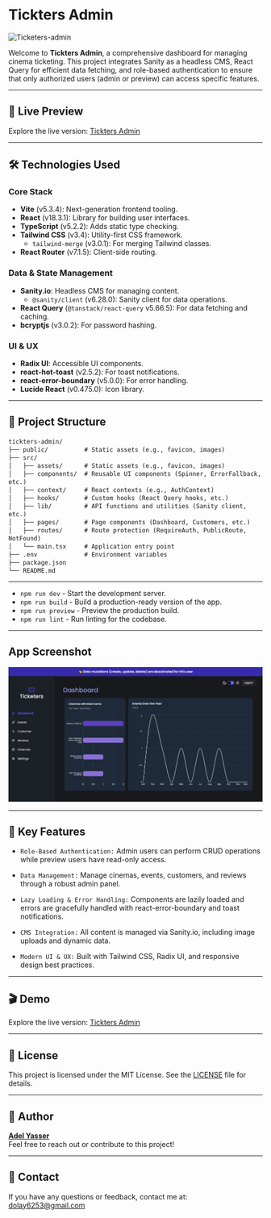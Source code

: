 # Tickters Admin

![Ticketers-admin](https://socialify.git.ci/dola5xd/Ticketers-admin/image?description=1&font=Jost&language=1&pattern=Floating+Cogs&stargazers=1&theme=Dark)

Welcome to **Tickters Admin**, a comprehensive dashboard for managing cinema ticketing. This project integrates Sanity as a headless CMS, React Query for efficient data fetching, and role-based authentication to ensure that only authorized users (admin or preview) can access specific features.

---

## 🚀 **Live Preview**

Explore the live version: [Tickters Admin](https://ticketers-admin.vercel.app/)

---

## 🛠️ **Technologies Used**

### **Core Stack**

- **Vite** (v5.3.4): Next-generation frontend tooling.
- **React** (v18.3.1): Library for building user interfaces.
- **TypeScript** (v5.2.2): Adds static type checking.
- **Tailwind CSS** (v3.4): Utility-first CSS framework.
  - `tailwind-merge` (v3.0.1): For merging Tailwind classes.
- **React Router** (v7.1.5): Client-side routing.

### **Data & State Management**

- **Sanity.io**: Headless CMS for managing content.
  - `@sanity/client` (v6.28.0): Sanity client for data operations.
- **React Query** (`@tanstack/react-query` v5.66.5): For data fetching and caching.
- **bcryptjs** (v3.0.2): For password hashing.

### **UI & UX**

- **Radix UI**: Accessible UI components.
- **react-hot-toast** (v2.5.2): For toast notifications.
- **react-error-boundary** (v5.0.0): For error handling.
- **Lucide React** (v0.475.0): Icon library.

---

## 📂 **Project Structure**

```plaintext
tickters-admin/
├── public/          # Static assets (e.g., favicon, images)
├── src/
│   ├── assets/      # Static assets (e.g., favicon, images)
│   ├── components/  # Reusable UI components (Spinner, ErrorFallback, etc.)
│   ├── context/     # React contexts (e.g., AuthContext)
│   ├── hooks/       # Custom hooks (React Query hooks, etc.)
│   ├── lib/         # API functions and utilities (Sanity client, etc.)
│   ├── pages/       # Page components (Dashboard, Customers, etc.)
│   ├── routes/      # Route protection (RequireAuth, PublicRoute, NotFound)
│   └── main.tsx     # Application entry point
├── .env             # Environment variables
├── package.json
└── README.md
```

---

- `npm run dev` - Start the development server.
- `npm run build` - Build a production-ready version of the app.
- `npm run preview` - Preview the production build.
- `npm run lint` - Run linting for the codebase.

---

## App Screenshot

![App Screenshot](ScreenShots/preview.jpeg)

---

## 🌟 **Key Features**

- `Role-Based Authentication:` Admin users can perform CRUD operations while preview users have read-only access.

- `Data Management:` Manage cinemas, events, customers, and reviews through a robust admin panel.

- `Lazy Loading & Error Handling:` Components are lazily loaded and errors are gracefully handled with react-error-boundary and toast notifications.

- `CMS Integration:` All content is managed via Sanity.io, including image uploads and dynamic data.

- `Modern UI & UX:` Built with Tailwind CSS, Radix UI, and responsive design best practices.

---

## 🎬 Demo

Explore the live version: [Tickters Admin](https://ticketers-admin.vercel.app/)

---

## 📜 **License**

This project is licensed under the MIT License. See the [LICENSE](LICENSE) file for details.

---

## 👤 **Author**

**[Adel Yasser](https://github.com/dola5xd)**  
Feel free to reach out or contribute to this project!

---

## 📧 **Contact**

If you have any questions or feedback, contact me at: [dolay6253@gmail.com](mailto:dolay6253@gmail.com)
